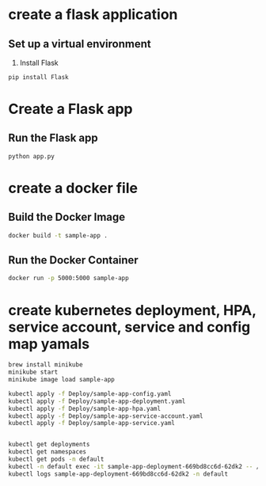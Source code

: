 # create a flask application 
## Set up a virtual environment
1. Install Flask
```sh
pip install Flask
```

# Create a Flask app
## Run the Flask app
```sh
python app.py
```

# create a docker file
## Build the Docker Image
```sh
docker build -t sample-app .
```

## Run the Docker Container
```sh
docker run -p 5000:5000 sample-app
```

# create kubernetes deployment, HPA, service account, service and config map yamals

```sh
brew install minikube
minikube start
minikube image load sample-app

kubectl apply -f Deploy/sample-app-config.yaml
kubectl apply -f Deploy/sample-app-deployment.yaml
kubectl apply -f Deploy/sample-app-hpa.yaml
kubectl apply -f Deploy/sample-app-service-account.yaml
kubectl apply -f Deploy/sample-app-service.yaml


kubectl get deployments
kubectl get namespaces
kubectl get pods -n default
kubectl -n default exec -it sample-app-deployment-669bd8cc6d-62dk2 -- /bin/sh
kubectl logs sample-app-deployment-669bd8cc6d-62dk2 -n default
```